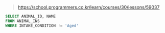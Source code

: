 > https://school.programmers.co.kr/learn/courses/30/lessons/59037

```sql
SELECT ANIMAL_ID, NAME
FROM ANIMAL_INS
WHERE INTAKE_CONDITION != 'Aged'
```
